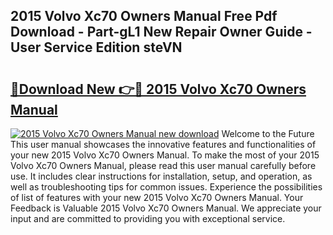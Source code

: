 ## 2015 Volvo Xc70 Owners Manual Free Pdf Download - Part-gL1 New Repair Owner Guide - User Service Edition steVN

# <h2><a href="http://bc4579.oget.top/?id=2015+Volvo+Xc70+Owners+Manual">🔗Download New 👉🔴 2015 Volvo Xc70 Owners Manual</a></h2>

[![2015 Volvo Xc70 Owners Manual new download](https://i.imgur.com/5g1atiW.png)](http://bc4579.oget.top/?id=2015+Volvo+Xc70+Owners+Manual)
Welcome to the Future This user manual showcases the innovative features and functionalities of your new 2015 Volvo Xc70 Owners Manual. To make the most of your 2015 Volvo Xc70 Owners Manual, please read this user manual carefully before use. It includes clear instructions for installation, setup, and operation, as well as troubleshooting tips for common issues. Experience the possibilities of list of features with your new 2015 Volvo Xc70 Owners Manual. Your Feedback is Valuable 2015 Volvo Xc70 Owners Manual. We appreciate your input and are committed to providing you with exceptional service.
